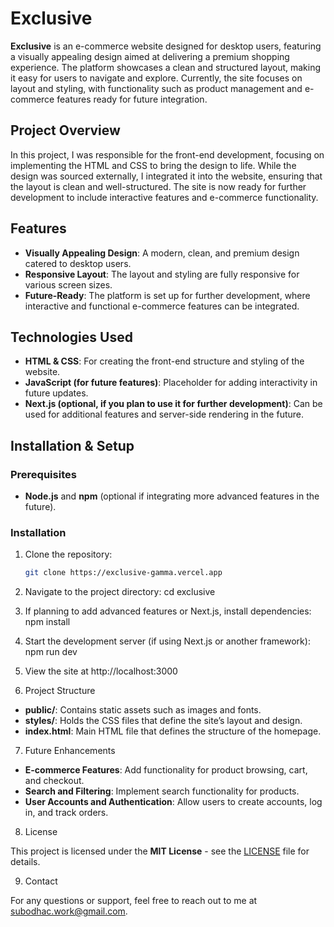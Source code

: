 # Exclusive

**Exclusive** is an e-commerce website designed for desktop users, featuring a visually appealing design aimed at delivering a premium shopping experience. The platform showcases a clean and structured layout, making it easy for users to navigate and explore. Currently, the site focuses on layout and styling, with functionality such as product management and e-commerce features ready for future integration.

## Project Overview

In this project, I was responsible for the front-end development, focusing on implementing the HTML and CSS to bring the design to life. While the design was sourced externally, I integrated it into the website, ensuring that the layout is clean and well-structured. The site is now ready for further development to include interactive features and e-commerce functionality.

## Features

- **Visually Appealing Design**: A modern, clean, and premium design catered to desktop users.
- **Responsive Layout**: The layout and styling are fully responsive for various screen sizes.
- **Future-Ready**: The platform is set up for further development, where interactive and functional e-commerce features can be integrated.

## Technologies Used

- **HTML & CSS**: For creating the front-end structure and styling of the website.
- **JavaScript (for future features)**: Placeholder for adding interactivity in future updates.
- **Next.js (optional, if you plan to use it for further development)**: Can be used for additional features and server-side rendering in the future.

## Installation & Setup

### Prerequisites

- **Node.js** and **npm** (optional if integrating more advanced features in the future).

### Installation

1. Clone the repository:

   ```bash
   git clone https://exclusive-gamma.vercel.app


2. Navigate to the project directory:
    cd exclusive


3. If planning to add advanced features or Next.js, install dependencies:
    npm install

4. Start the development server (if using Next.js or another framework):
    npm run dev

5. View the site at http://localhost:3000

6. Project Structure

- **public/**: Contains static assets such as images and fonts.
- **styles/**: Holds the CSS files that define the site’s layout and design.
- **index.html**: Main HTML file that defines the structure of the homepage.

7. Future Enhancements

- **E-commerce Features**: Add functionality for product browsing, cart, and checkout.
- **Search and Filtering**: Implement search functionality for products.
- **User Accounts and Authentication**: Allow users to create accounts, log in, and track orders.

8. License

This project is licensed under the **MIT License** - see the [LICENSE](LICENSE) file for details.

9. Contact

For any questions or support, feel free to reach out to me at [subodhac.work@gmail.com](mailto:subodhac.work@gmail.com).
